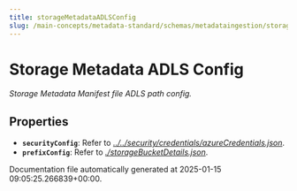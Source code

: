 ```yaml
---
title: storageMetadataADLSConfig
slug: /main-concepts/metadata-standard/schemas/metadataingestion/storage/storagemetadataadlsconfig
---
```


# Storage Metadata ADLS Config

*Storage Metadata Manifest file ADLS path config.*

## Properties

- **`securityConfig`**: Refer to *[../../security/credentials/azureCredentials.json](#/../security/credentials/azureCredentials.json)*.
- **`prefixConfig`**: Refer to *[./storageBucketDetails.json](#storageBucketDetails.json)*.


Documentation file automatically generated at 2025-01-15 09:05:25.266839+00:00.
